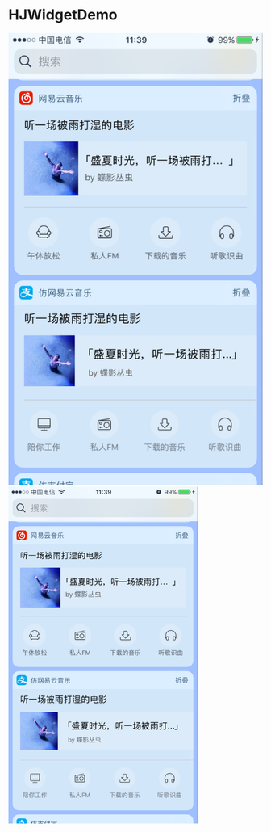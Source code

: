 # HJWidgetDemo

![image](https://github.com/HJZone/images/blob/master/screenshots/widgetDemo/widget_002.png?raw=true)
<img src="https://github.com/HJZone/images/blob/master/screenshots/widgetDemo/widget_002.png?raw=true" width="375" height="667" alt="图片描述文字"/>
